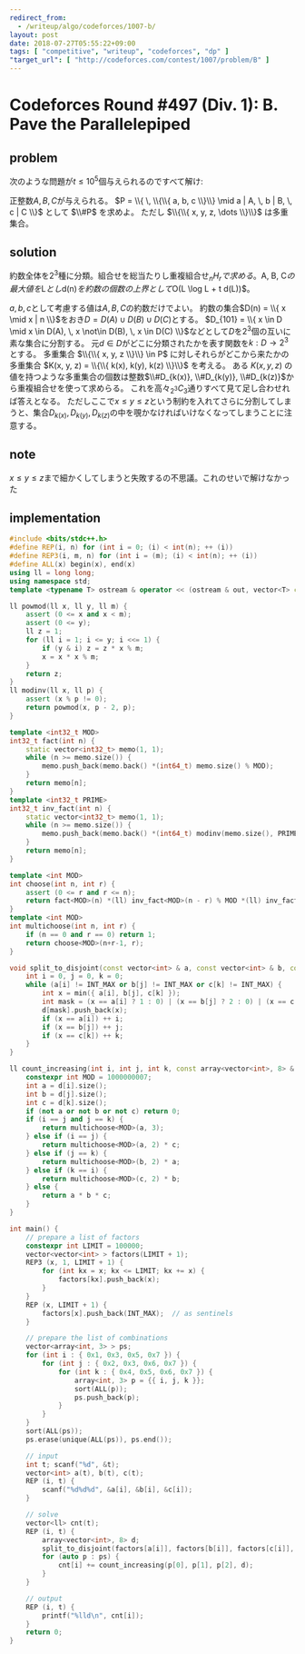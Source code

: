 ```yaml
---
redirect_from:
  - /writeup/algo/codeforces/1007-b/
layout: post
date: 2018-07-27T05:55:22+09:00
tags: [ "competitive", "writeup", "codeforces", "dp" ]
"target_url": [ "http://codeforces.com/contest/1007/problem/B" ]
---
```


# Codeforces Round #497 (Div. 1): B. Pave the Parallelepiped

<!-- {% raw %} -->

## problem

次のような問題が$t \le 10^5$個与えられるのですべて解け:

正整数$A, B, C$が与えられる。
$P = \\{ \, \\{\\{ a, b, c \\}\\} \mid a | A, \, b | B, \, c | C \\}$ として $\\#P$ を求めよ。
ただし $\\{\\{ x, y, z, \dots \\}\\}$ は多重集合。

## solution

約数全体を$2^3$種に分類。組合せを総当たりし重複組合せ<span>${}_nH_r$</span>$で求める。$A, B, C$の最大値を$L$とし$d(n)$を約数の個数の上界として$O(L \log L + t d(L))$。

$a, b, c$として考慮する値は$A, B, C$の約数だけでよい。
約数の集合$D(n) = \\{ x \mid x | n \\}$をおき$D = D(A) \cup D(B) \cup D(C)$とする。
<span>$D_{101} = \\{ x \in D \mid x \in D(A), \, x \not\in D(B), \, x \in D(C) \\}$</span>などとして$D$を$2^3$個の互いに素な集合に分割する。
元$d \in D$がどこに分類されたかを表す関数を$k : D \to 2^3$とする。
多重集合 $\\{\\{ x, y, z \\}\\} \in P$ に対しそれらがどこから来たかの多重集合 $K(x, y, z) = \\{\\{ k(x), k(y), k(z) \\}\\}$ を考える。
ある $K(x, y, z)$ の値を持つような多重集合の個数は整数<span>$\\#D_{k(x)}, \\#D_{k(y)}, \\#D_{k(z)}$</span>から重複組合せを使って求めらる。
これを高々<span>${}_{2^3}C_3$</span>通りすべて見て足し合わせれば答えとなる。
ただしここで$x \le y \le z$という制約を入れてさらに分割してしまうと、集合<span>$D_{k(x)}, D_{k(y)}, D_{k(z)}$</span>の中を覗かなければいけなくなってしまうことに注意する。

## note

$x \le y \le z$まで細かくしてしまうと失敗するの不思議。これのせいで解けなかった

## implementation

``` c++
#include <bits/stdc++.h>
#define REP(i, n) for (int i = 0; (i) < int(n); ++ (i))
#define REP3(i, m, n) for (int i = (m); (i) < int(n); ++ (i))
#define ALL(x) begin(x), end(x)
using ll = long long;
using namespace std;
template <typename T> ostream & operator << (ostream & out, vector<T> const & xs) { REP (i, int(xs.size()) - 1) out << xs[i] << ' '; if (not xs.empty()) out << xs.back(); return out; }

ll powmod(ll x, ll y, ll m) {
    assert (0 <= x and x < m);
    assert (0 <= y);
    ll z = 1;
    for (ll i = 1; i <= y; i <<= 1) {
        if (y & i) z = z * x % m;
        x = x * x % m;
    }
    return z;
}
ll modinv(ll x, ll p) {
    assert (x % p != 0);
    return powmod(x, p - 2, p);
}

template <int32_t MOD>
int32_t fact(int n) {
    static vector<int32_t> memo(1, 1);
    while (n >= memo.size()) {
        memo.push_back(memo.back() *(int64_t) memo.size() % MOD);
    }
    return memo[n];
}
template <int32_t PRIME>
int32_t inv_fact(int n) {
    static vector<int32_t> memo(1, 1);
    while (n >= memo.size()) {
        memo.push_back(memo.back() *(int64_t) modinv(memo.size(), PRIME) % PRIME);
    }
    return memo[n];
}

template <int MOD>
int choose(int n, int r) {
    assert (0 <= r and r <= n);
    return fact<MOD>(n) *(ll) inv_fact<MOD>(n - r) % MOD *(ll) inv_fact<MOD>(r) % MOD;
}
template <int MOD>
int multichoose(int n, int r) {
    if (n == 0 and r == 0) return 1;
    return choose<MOD>(n+r-1, r);
}

void split_to_disjoint(const vector<int> & a, const vector<int> & b, const vector<int> & c, array<vector<int>, 8> & d) {
    int i = 0, j = 0, k = 0;
    while (a[i] != INT_MAX or b[j] != INT_MAX or c[k] != INT_MAX) {
        int x = min({ a[i], b[j], c[k] });
        int mask = (x == a[i] ? 1 : 0) | (x == b[j] ? 2 : 0) | (x == c[k] ? 4 : 0);
        d[mask].push_back(x);
        if (x == a[i]) ++ i;
        if (x == b[j]) ++ j;
        if (x == c[k]) ++ k;
    }
}

ll count_increasing(int i, int j, int k, const array<vector<int>, 8> & d) {
    constexpr int MOD = 1000000007;
    int a = d[i].size();
    int b = d[j].size();
    int c = d[k].size();
    if (not a or not b or not c) return 0;
    if (i == j and j == k) {
        return multichoose<MOD>(a, 3);
    } else if (i == j) {
        return multichoose<MOD>(a, 2) * c;
    } else if (j == k) {
        return multichoose<MOD>(b, 2) * a;
    } else if (k == i) {
        return multichoose<MOD>(c, 2) * b;
    } else {
        return a * b * c;
    }
}

int main() {
    // prepare a list of factors
    constexpr int LIMIT = 100000;
    vector<vector<int> > factors(LIMIT + 1);
    REP3 (x, 1, LIMIT + 1) {
        for (int kx = x; kx <= LIMIT; kx += x) {
            factors[kx].push_back(x);
        }
    }
    REP (x, LIMIT + 1) {
        factors[x].push_back(INT_MAX);  // as sentinels
    }

    // prepare the list of combinations
    vector<array<int, 3> > ps;
    for (int i : { 0x1, 0x3, 0x5, 0x7 }) {
        for (int j : { 0x2, 0x3, 0x6, 0x7 }) {
            for (int k : { 0x4, 0x5, 0x6, 0x7 }) {
                array<int, 3> p = {{ i, j, k }};
                sort(ALL(p));
                ps.push_back(p);
            }
        }
    }
    sort(ALL(ps));
    ps.erase(unique(ALL(ps)), ps.end());

    // input
    int t; scanf("%d", &t);
    vector<int> a(t), b(t), c(t);
    REP (i, t) {
        scanf("%d%d%d", &a[i], &b[i], &c[i]);
    }

    // solve
    vector<ll> cnt(t);
    REP (i, t) {
        array<vector<int>, 8> d;
        split_to_disjoint(factors[a[i]], factors[b[i]], factors[c[i]], d);
        for (auto p : ps) {
            cnt[i] += count_increasing(p[0], p[1], p[2], d);
        }
    }

    // output
    REP (i, t) {
        printf("%lld\n", cnt[i]);
    }
    return 0;
}
```

<!-- {% endraw %} -->
